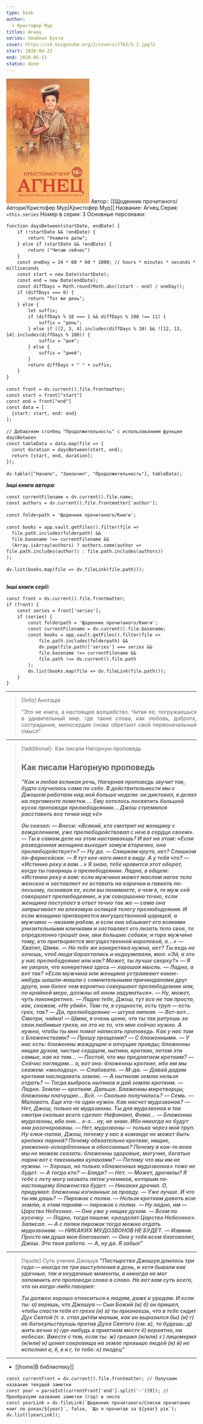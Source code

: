 ```yaml
---
type: book
author:
  - Кристофер Мур
titles: Агнец
series: Хвойная Бухта
cover: https://s4.knigavuhe.org/2/covers/2763/5-2.jpg?2
start: 2020-04-23
end: 2020-05-11
status: done
---
```

![cover|150](media/cover!150-7.jpg)
Автор:: [[Щоденник прочитаного/Автори/Кристофер Мур|Кристофер Мур]]
Название: Агнец
Серия: `=this.series`
Номер в серии: 3
Основные персонажи:
```dataviewjs
function daysBetween(startDate, endDate) {
	if (!startDate && !endDate) { 
		return "Укажите даты"; 
	} else if (startDate && !endDate) {
		return ("Читаю сейчас")
	}
	const oneDay = 24 * 60 * 60 * 1000; // hours * minutes * seconds * milliseconds
	const start = new Date(startDate);
	const end = new Date(endDate);
	const diffDays = Math.round(Math.abs((start - end) / oneDay));
	if (diffDays === 0) {
		return "Тот же день";   
	} else {
		let suffix;     
	    if (diffDays % 10 === 1 && diffDays % 100 !== 11) {
		    suffix = "день";     
	    } else if ([2, 3, 4].includes(diffDays % 10) && ![12, 13, 14].includes(diffDays % 100)) {
			suffix = "дня";     
		} else {       
			suffix = "дней";     
		}          
		return diffDays + " " + suffix;   
	} 
}  

const front = dv.current().file.frontmatter;
const start = front["start"]
const end = front["end"]
const data = [
  {start: start, end: end}
];

// Добавляем столбец "Продолжительность" с использованием функции daysBetween
const tableData = data.map(file => {
  const duration = daysBetween(start, end);
  return [start, end, duration];
});

dv.table(["Начало", "Закончил", "Продолжительность"], tableData);
```
***Інші книги автора***:
```dataviewjs
const currentFilename = dv.current().file.name;
const authors = dv.current().file.frontmatter['author'];

const folderpath = 'Щоденник прочитаного/Книги';

const books = app.vault.getFiles().filter(file =>
  file.path.includes(folderpath) &&
  file.basename !== currentFilename &&
  (Array.isArray(authors) ? authors.some(author => file.path.includes(author)) : file.path.includes(authors))
);

dv.list(books.map(file => dv.fileLink(file.path)));


```
***Інші книги серії:***
```dataviewjs
const front = dv.current().file.frontmatter;
if (front) {
	const series = front['series'];
	if (series) {
		const folderpath = 'Щоденник прочитаного/Книги';
		const currentFilename = dv.current().file.basename;
		const books = app.vault.getFiles().filter(file =>  
			file.path.includes(folderpath) && 
			dv.page(file.path)['series'] === series && 
			file.basename !== currentFilename &&
			file.path !== dv.current().file.path 
		);
		dv.list(books.map(file => dv.fileLink(file.path)));
	}
}

```

---
>[!info] Анотація
><p align="justify">"Это не книга, а настоящее волшебство. Читая ее, погружаешься в удивительный мир, где такие слова, как любовь, доброта, сострадание, милосердие снова обретают свой первоначальный смысл"</p>

___

>[!additional]- Как писали Нагорную проповедь
>## Как писали Нагорную проповедь
>
> ***"Как и любая великая речь, Нагорная проповедь звучит так, будто случилась сама по себе. В действительности мы с Джошем работали над ней больше недели: он диктовал, я делал на пергаменте пометки.... Ему хотелось посвятить большой кусок проповеди прелюбодеянию... Джош стремился расставить все точки над «ё»***
>
> ***Он сказал:***
>  ***— Внеси: «Всякий, кто смотрит на женщину с вожделением, уже прелюбодействовал с нею в сердце своем».***
>  ***— Ты в самом деле на этом настаиваешь? И вот на этом: «Если разведенная женщина выходит замуж вторично, она прелюбодействует»?***
>  ***— Ну да.***
>  ***— Слишком круто, нет? Слишком по-фарисейски.***
>  ***— Я тут кое-кого имел в виду. А у тебя что? — «Истинно реку я вам…» Я знаю, тебе нравится этот оборот, когда ты говоришь о прелюбодеянии. Ладно, в общем: «Истинно реку я вам: если мужчина мажет маслом нагое тело женское и заставляет ее вставать на карачки и гавкать по-песьему, познавая ее, если вы понимаете, о чем я, то муж сей совершает прелюбодеяние, и уж совершенно точно, если женщина поступает в ответ точно так же — сама она запрыгивает на влекомую ослицей телегу прелюбодеяния. И если женщина притворяется могущественной царицей, а мужчина — низким рабом, и если она обзывает его всякими унизительными кличками и заставляет его лизать тело свое, то определенно грешат они, аки большие собаки; и горе мужчине тому, кто притворяется могущественной королевой, а…»***
>  ***— Хватит, Шмяк.***
>  ***— Но тебе же конкретика нужна, нет? Ты ведь не хочешь, чтоб люди барахтались и недоумевали, мол: «Эй, а это у нас прелюбодеяние или как? Может, ты лучше сверху?»***
>  ***— Я не уверен, что конкретика здесь — хорошая мысль.***
>  ***— Ладно, а вот так? «Если мужчина или женщина устраивают какие-нибудь шашли-машли с сомнительными причиндалами друг друга, они более чем вероятно совершают прелюбодеяние или, по крайней мере, должны об оном задуматься».***
>  ***— Ну, может, чуть поконкретнее.***
>  ***— Ладно тебе, Джош, тут все не так просто, как, скажем, «Не убий». Там-то, в сущности, есть труп — есть грех, так?***
>  ***— Да, прелюбодеяние — штука липкая.***
>  ***— Вот-вот… Смотри, чайка!***
>  ***— Шмяк, я очень ценю, что ты так ратуешь за свои любимые грехи, но это не то, что мне сейчас нужно. А нужно, чтобы ты мне помог написать проповедь. Как у нас там с Блаженствами?***
>  ***— Прошу прощения?***
>  ***— С блаженными.***
>  ***— У нас есть: блаженны жаждущие и алчущие правды; блаженны нищие духом, чистые сердцем, нытики, кроткие, потом эти самые, как их там…***
>  ***— Постой, что мы предлагаем кротким?***
>  ***— Сейчас поглядим… а, вот оно: блаженны кроткие, ибо им мы скажем: «молодец».***
>  ***— Слабовато.***
>  ***— М-да.***
>  ***— Давай дадим кротким наследовать землю.***
>  ***— А нытикам землю нельзя отдать?***
>  ***— Тогда выбрось нытиков и дай землю кротким.***
>  ***— Ладно. Землю — кротким. Дальше. Блаженны миротворцы, блаженны плачущие… Всё.***
>  ***— Сколько получилось?***
>  ***— Семь.***
>  ***— Маловато. Еще кто-то один нужен. Как насчет мудозвонов?***
>  ***— Нет, Джош, только не мудозвоны. Ты для мудозвонов и так смотри сколько всего сделал: Нафанаил, Фома…***
>  ***— Блаженны мудозвоны, ибо они… э-э… ну, не знаю. Ибо никогда не будут они разочарованы.***
>  ***— Нет, мудозвоны — только через мой труп. Ну елки-палки, Джош, почему у нас в команде не может быть крепких парней? Почему обязательно кроткие, нищие, униженно-оскорбленные и обоссанные? Почему в кои-то веки мы не можем сказать: блаженны здоровые, могучие, богатые парни вот с такенными кулаками?***
>  ***— Потому что мы им не нужны.***
>  ***— Хорошо, но только «блаженных мудозвонов» тоже не будет.***
>  ***— А тогда кто?***
>  ***— Бляди?***
> ***— Нет.***
>  ***— Может, дрочилы? Я тебе с лету могу назвать пяток учеников, которым по-настоящему блаженство будет.***
>  ***— Никаких дрочил. О, придумал: блаженны изгнанные за правду.***
>  ***— Уже лучше. И что ты им дашь?***
>  ***— Пирожок с полки.***
>  ***— Нельзя кротким давать всю землю, а этим парням — пирожок с полки.***
>  ***— Ну ладно, им — Царство Небесное.***
>  ***— Оно уже у нищих духом.***
>  ***— Всем по кусочку.***
>  ***— Ладно, тогда пишем: «разделят Царство Небесное». Записал.***
>  ***— А с полки пирожок тогда можно отдать мудозвонам.***
>  ***— НИКАКИХ МУДОЗВОНОВ НЕ БУДЕТ.***
>  ***— Извини. Просто им душа моя благоволит.***
>  ***— Она у тебя всем благоволит, Джош. Это твоя работа.***
>  ***— А, ну да. Я забыл"***

***
> [!quote] Суть учения Джошуа
> ***"Пастырство Джошуа длилось три года — иногда по три выступления в день, и хотя бывали как удачные, так и неудачные моменты, я никогда не мог запомнить его проповеди слово в слово. Но вот вам суть всего, что он когда-либо говорил:***
>
> ***Ты должен хорошо относиться к людям, даже к уродам. И если ты:***
>  ***а) веришь, что Джошуа — Сын Божий (и)***
>  ***б) он пришел, чтобы спасти тебя от греха (и)***
>  ***в) ты признаешь, что в тебе сидит Дух Святой (т. е. стал дитём малым, как он выразился бы) (и)***
>  ***г) не богохульствуешь против Духа Святого (см. в),***
>  ***то будешь:***
>  ***д) жить вечно***
>  ***е) где-нибудь в приятном месте ё) вероятно, на небесах.***
>  ***Вместе с тем, если ты:***
>  ***ж) грешил (и/или)***
>  ***з ) лицемерил (и/или) и) ценил сокровища на земле превыше людей (и)***
>  ***й) не исполнял а, б, в и г, то тебе: к) пиздец"***

 *********

- [[home|В библиотеку]]
```dataviewjs
const currentFront = dv.current().file.frontmatter; // Получаем название текущей заметки
const year = parseInt(currentFront['end'].split('-')[0]); // Преобразуем название заметки (год) в число
const yearLink = dv.fileLink(`Щоденник прочитаного/Списки прочитаних книг по роках/${year}`, false, `Що я прочитав за ${year} рік`);
dv.list([yearLink]);
```
